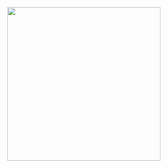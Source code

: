 </p>    
<a href="https://vaunt.dev/">
        <img src="https://api.vaunt.dev/v1/github/entities/{{tarunjoshi730}}/contributions?format=svg" width="350" />
    </a>
</p>
